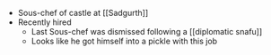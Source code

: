 - Sous-chef of castle at [[Sadgurth]]
- Recently hired
	- Last Sous-chef was dismissed following a [[diplomatic snafu]]
	- Looks like he got himself into a pickle with this job